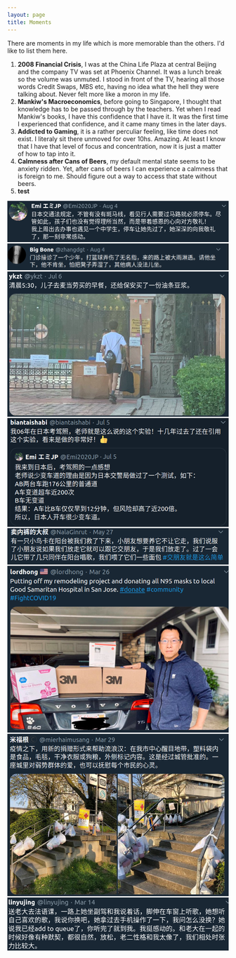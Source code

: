 ```yaml
---
layout: page
title: Moments
---
```

There are moments in my life which is more memorable than the others. I'd like to list them here.

1. **2008 Financial Crisis**, I was at the China Life Plaza at central Beijing and the company TV was set at Phoenix Channel. It was a lunch break so the volume was unmuted. I stood in front of the TV, hearing all those words Credit Swaps, MBS etc, having no idea what the hell they were talking about. Never felt more like a moron in my life.
2. **Mankiw's Macroeconomics**, before going to Singapore, I thought that knowledge has to be passed through by the teachers. Yet when I read Mankiw's books, I have this confidence that I have it. It was the first time I experienced that confidence, and it came many times in the later days.
3. **Addicted to Gaming**, it is a rather perculiar feeling, like time does not exist. I literaly sit there unmoved for over 10hs. Amazing. At least I know that I have that level of focus and concentration, now it is just a matter of how to tap into it.
4. **Calmness after Cans of Beers**, my default mental state seems to be anxiety ridden. Yet, after cans of beers I can experience a calmness that is foreign to me. Should figure out a way to access that state without beers.
5. **test**


![1](/assets/img/Moment/1.png)
![1](/assets/img/Moment/2.png)
![1](/assets/img/Moment/3.png)
![1](/assets/img/Moment/4.png)
![1](/assets/img/Moment/5.png)
![1](/assets/img/Moment/6.png)
![1](/assets/img/Moment/7.png)
![1](/assets/img/Moment/8.png)
